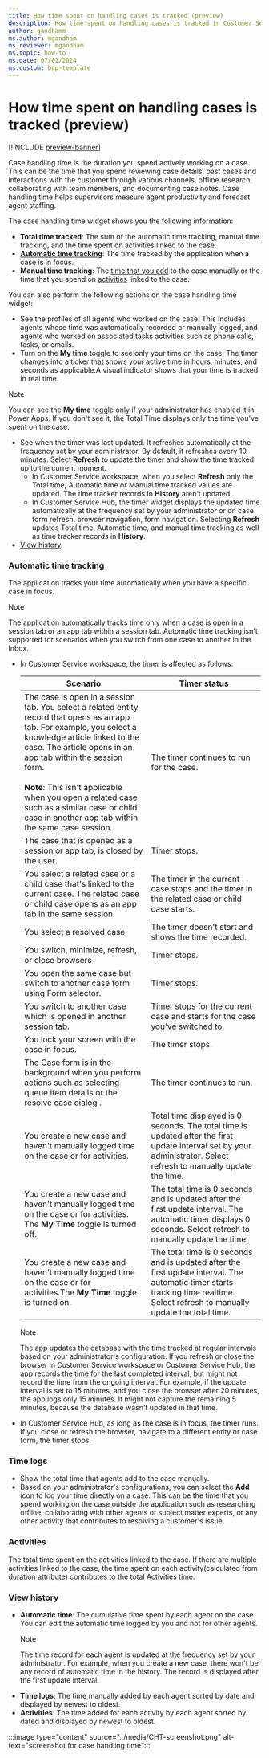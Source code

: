 ```yaml
---
title: How time spent on handling cases is tracked (preview)
description: How time spent on handling cases is tracked in Customer Service
author: gandhamm 
ms.author: mgandham
ms.reviewer: mgandham
ms.topic: how-to 
ms.date: 07/01/2024 
ms.custom: bap-template 
---
```


# How time spent on handling cases is tracked (preview)

[!INCLUDE [preview-banner](../../../shared-content/shared/preview-includes/preview-note.md)]

Case handling time is the duration you spend actively working on a case. This can be the time that you spend reviewing case details, past cases and interactions with the customer through various channels, offline research, collaborating with team members, and documenting case notes. Case handling time helps supervisors measure agent productivity and forecast agent staffing.

The case handling time widget shows you the following information:

- **Total time tracked**: The sum of the automatic time tracking, manual time tracking, and the time spent on activities linked to the case.
- [**Automatic time tracking**](#automatic-time-tracking): The time tracked by the application when a case is in focus. 
- **Manual time tracking**: The [time that you add](#time-logs) to the case manually or the time that you spend on  [activities](#activities) linked to the case.
 
You can also perform the following actions on the case handling time widget:

- See the profiles of all agents who worked on the case. This includes agents whose time was automatically recorded or manually logged, and agents who worked on associated tasks activities such as phone calls, tasks, or emails.
- Turn on the **My time** toggle to see only your time on the case. The timer changes into a ticker that shows your active time in hours, minutes, and seconds as applicable.A visual indicator shows that your time is tracked in real time. 
 > [!NOTE]
 > You can see the **My time** toggle only if your administrator has enabled it in Power Apps. If you don't see it, the Total Time displays only the time you've spent on the case.
- See when the timer was last updated. It refreshes automatically at the frequency set by your administrator. By default, it refreshes every 10 minutes. Select **Refresh** to update the timer and show the time tracked up to the current moment.
   - In Customer Service workspace, when you select **Refresh** only the Total time, Automatic time or Manual time tracked values are updated. The time tracker records in **History** aren't updated. 
  - In Customer Service Hub, the timer widget displays the updated time automatically at the frequency set by your administrator or on case form refresh, browser navigation, form navigation. Selecting **Refresh** updates Total time, Automatic time, and manual time tracking as well as time tracker records in **History**.
- [View history](#view-history).


### Automatic time tracking

The application tracks your time automatically when you have a specific case in focus.

 > [!NOTE]
 > The application automatically tracks time only when a case is open in a session tab or an app tab within a session tab. Automatic time tracking isn't supported for scenarios when you switch from one case to another in the Inbox.


- In Customer Service workspace, the timer is affected as follows:
    
   | Scenario                                                                                           | Timer status                                     |
   | -------------------------------------------------------------------------------------------------- | -------------------------------------------------- |
   | The case is open in a session tab. You select a related entity record that opens as an app tab. For example, you select a knowledge article linked to the case. The article opens in an app tab within the session form.<br><br> **Note**: This isn't applicable when you open a related case such as a similar case or child case in another app tab within the same case session.  | The timer continues to run for the case.      |
   | The case that is opened as a session or app tab, is closed by the user.                                                                          | Timer stops.                                       |
   | You select a related case or a child case that's linked to the current case. The related case or child case opens as an app tab in the same session.                   | The timer in the current case stops and the timer in the related case or child case starts.             |
   | You select a resolved case.                       | The timer doesn't start and shows the time recorded.   |
   | You switch, minimize, refresh, or close browsers                                                   | Timer stops.                                       |
   | You open the same case but switch to another case form using Form selector.                                                | Timer stops.                                       |
   |You switch to another case which is opened in another session tab. | Timer stops for the current case and starts for the case you've switched to.|
   | You lock your screen with the case in focus.                                                       | The timer stops.                                   |
   | The Case form is in the background when you perform actions such as selecting queue item details or the resolve case dialog .     | The timer continues to run.                        |
   | You create a new case and haven't manually logged time on the case or for activities. | Total time displayed is 0 seconds. The total time is updated after the first update interval set by your administrator. Select refresh to manually update the time. |
   | You create a new case and haven't manually logged time on the case or for activities. The **My Time** toggle is turned off.| The total time is 0 seconds and is updated after the first update interval. The automatic timer displays 0 seconds. Select refresh to manually update the time.|
   | You create a new case and haven't manually logged time on the case or for activities.The **My Time** toggle is turned on.| The total time is 0 seconds and is updated after the first update interval. The automatic timer starts tracking time realtime. Select refresh to manually update the total time.  |
   
  > [!NOTE]
  > The app updates the database with the time tracked at regular intervals based on your administrator's configuration. If you refresh or close the browser in Customer Service workspace or Customer Service Hub, the app records the time for the last completed interval, but might not record the time from the ongoing interval. For example, if the update interval is set to 15 minutes, and you close the browser after 20 minutes, the app logs only 15 minutes. It might not capture the remaining 5 minutes, because the database wasn't updated in that time. 

- In Customer Service Hub, as long as the case is in focus, the timer runs. If you close or refresh the browser, navigate to a different entity or case form, the timer stops.

### Time logs  
- Show the total time that agents add to the case manually.
- Based on your administrator's configurations, you can select the **Add** icon to log your time directly on a case. This can be the time that you spend working on the case outside the application such as researching offline, collaborating with other agents or subject matter experts, or any other activity that contributes to resolving a customer's issue.

### Activities  
The total time spent on the activities linked to the case. If there are multiple activities linked to the case, the time spent on each activity(calculated from duration attribute) contributes to the total Activities time.

### View history
  
- **Automatic time**: The cumulative time spent by each agent on the case. You can edit the automatic time logged by you and not for other agents. 
  > [!NOTE]
  > The time record for each agent is updated at the frequency set by your administrator. For example, when you create a new case, there won't be any record of automatic time in the history. The record is displayed after the first update interval.
- **Time logs**: The time manually added by each agent sorted by date and displayed by newest to oldest.  
- **Activities**: The time added for each activity by each agent sorted by dated and displayed by newest to oldest.


:::image type="content" source="../media/CHT-screenshot.png" alt-text="screenshot for case handling time":::


